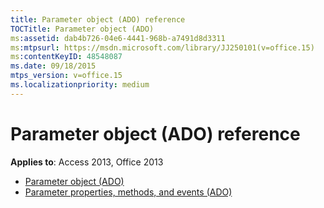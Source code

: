 ```yaml
---
title: Parameter object (ADO) reference
TOCTitle: Parameter object (ADO)
ms:assetid: dab4b726-04e6-4441-968b-a7491d8d3311
ms:mtpsurl: https://msdn.microsoft.com/library/JJ250101(v=office.15)
ms:contentKeyID: 48548087
ms.date: 09/18/2015
mtps_version: v=office.15
ms.localizationpriority: medium
---
```


# Parameter object (ADO) reference

**Applies to**: Access 2013, Office 2013

- [Parameter object (ADO)](parameter-object-ado.md)
- [Parameter properties, methods, and events (ADO)](parameter-properties-methods-and-events-ado.md)

